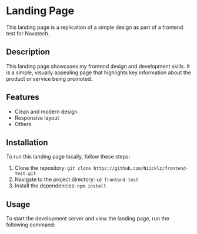 # Landing Page

This landing page is a replication of a simple design as part of a frontend test for Novatech.

## Description

This landing page showcases my frontend design and development skills. It is a simple, visually appealing page that highlights key information about the product or service being promoted.

## Features

- Clean and modern design
- Responsive layout
- Others

## Installation

To run this landing page locally, follow these steps:

1. Clone the repository: `git clone https://github.com/Niicklz/frontend-test.git`
2. Navigate to the project directory: `cd frontend-test`
3. Install the dependencies: `npm install`

## Usage

To start the development server and view the landing page, run the following command:

```bash

```
